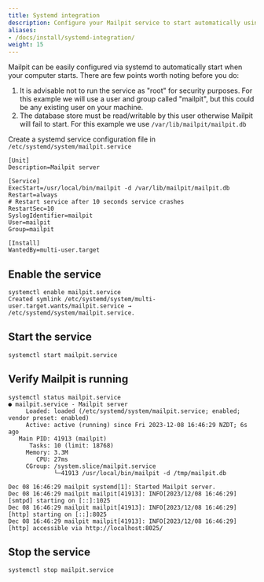 ```yaml
---
title: Systemd integration
description: Configure your Mailpit service to start automatically using systemd
aliases:
- /docs/install/systemd-integration/
weight: 15
---
```


Mailpit can be easily configured via systemd to automatically start when your computer starts. 
There are few points worth noting before you do:
1. It is advisable not to run the service as "root" for security purposes. For this example we will use a user and group called "mailpit", but this could be any existing user on your machine.
2. The database store must be read/writable by this user otherwise Mailpit will fail to start. For this example we use `/var/lib/mailpit/mailpit.db`


Create a systemd service configuration file in `/etc/systemd/system/mailpit.service`

```shell
[Unit]
Description=Mailpit server

[Service]
ExecStart=/usr/local/bin/mailpit -d /var/lib/mailpit/mailpit.db
Restart=always
# Restart service after 10 seconds service crashes
RestartSec=10
SyslogIdentifier=mailpit
User=mailpit
Group=mailpit

[Install]
WantedBy=multi-user.target
```

## Enable the service

```shell
systemctl enable mailpit.service
Created symlink /etc/systemd/system/multi-user.target.wants/mailpit.service → /etc/systemd/system/mailpit.service.
```

## Start the service

```shell
systemctl start mailpit.service
```

## Verify Mailpit is running

```shell
systemctl status mailpit.service
● mailpit.service - Mailpit server
     Loaded: loaded (/etc/systemd/system/mailpit.service; enabled; vendor preset: enabled)
     Active: active (running) since Fri 2023-12-08 16:46:29 NZDT; 6s ago
   Main PID: 41913 (mailpit)
      Tasks: 10 (limit: 18768)
     Memory: 3.3M
        CPU: 27ms
     CGroup: /system.slice/mailpit.service
             └─41913 /usr/local/bin/mailpit -d /tmp/mailpit.db

Dec 08 16:46:29 mailpit systemd[1]: Started Mailpit server.
Dec 08 16:46:29 mailpit mailpit[41913]: INFO[2023/12/08 16:46:29] [smtpd] starting on [::]:1025
Dec 08 16:46:29 mailpit mailpit[41913]: INFO[2023/12/08 16:46:29] [http] starting on [::]:8025
Dec 08 16:46:29 mailpit mailpit[41913]: INFO[2023/12/08 16:46:29] [http] accessible via http://localhost:8025/
```

## Stop the service

```shell
systemctl stop mailpit.service
```
